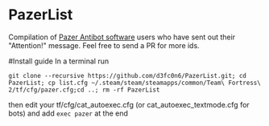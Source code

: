 # PazerList
Compilation of [Pazer Antibot software](https://github.com/PazerOP/tf2_bot_detector) users who have sent out their "Attention!" message.
Feel free to send a PR for more ids.


#Install guide
In a terminal run 

```git clone --recursive https://github.com/d3fc0n6/PazerList.git; cd PazerList; cp list.cfg ~/.steam/steam/steamapps/common/Team\ Fortress\ 2/tf/cfg/pazer.cfg;cd ..; rm -rf PazerList```

then edit your tf/cfg/cat_autoexec.cfg (or cat_autoexec_textmode.cfg for bots) and add
```exec pazer``` 
at the end

